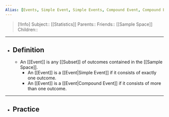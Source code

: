 ```yaml
---
Alias: [Events, Simple Event, Simple Events, Compound Event, Compound Events]
---
```

> [!Info]
> Subject:: [[Statistics]]
> Parents:: 
> Friends:: [[Sample Space]]
> Children:: 
---
- ## Definition
	- An [[Event]] is any [[Subset]] of outcomes contained in the [[Sample Space]].
		- An [[Event]] is a [[Event|Simple Event]] if it consists of exactly one outcome.
		- An [[Event]] is a [[Event|Compound Event]] if it consists of more than one outcome.
---
- ## Practice